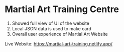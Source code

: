 # Martial Art Training Centre

1. Showed full view of UI of the website
2. Local JSON data is used to make card
3. Overall user experience of Martial Art Website 

Live Website: https://martial-art-training.netlify.app/
